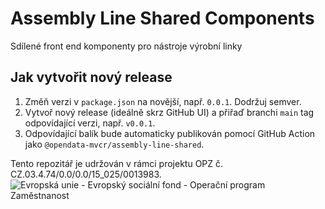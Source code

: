 # Assembly Line Shared Components
Sdílené front end komponenty pro nástroje výrobní linky

## Jak vytvořit nový release
1. Změň verzi v `package.json` na novější, např. `0.0.1`. Dodržuj semver.
2. Vytvoř nový release (ideálně skrz GitHub UI) a přiřaď branchi `main` tag odpovídající verzi, např. `v0.0.1`.
3. Odpovídající balík bude automaticky publikován pomocí GitHub Action jako `@opendata-mvcr/assembly-line-shared`.

Tento repozitář je udržován v rámci projektu OPZ č. CZ.03.4.74/0.0/0.0/15_025/0013983.
![Evropská unie - Evropský sociální fond - Operační program Zaměstnanost](https://data.gov.cz/images/ozp_logo_cz.jpg)
